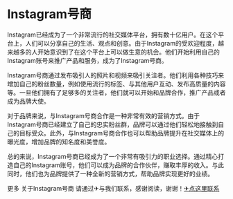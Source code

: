 # Instagram号商

Instagram已经成为了一个非常流行的社交媒体平台，拥有数十亿用户。在这个平台上，人们可以分享自己的生活、观点和创意。由于Instagram的受欢迎程度，越来越多的人开始意识到了在这个平台上可以做生意的机会。他们开始利用自己的Instagram账号来推广产品和服务，成为了Instagram号商。

Instagram号商通过发布吸引人的照片和视频来吸引关注者。他们利用各种技巧来增加自己的粉丝数量，例如使用流行的标签、与其他用户互动、发布高质量的内容等。一旦他们拥有了足够多的关注者，他们就可以开始和品牌合作，推广产品或者成为品牌大使。

对于品牌来说，与Instagram号商合作是一种非常有效的营销方式。由于Instagram号商已经建立了自己的忠实粉丝群，品牌可以通过他们轻松地接触到自己的目标受众。此外，与Instagram号商合作也可以帮助品牌提升在社交媒体上的曝光度，增加品牌的知名度和美誉度。

总的来说，Instagram号商已经成为了一个非常有吸引力的职业选择。通过精心打造自己的Instagram账号，他们可以成为品牌的合作伙伴，赚取丰厚的收入。与此同时，他们也为品牌提供了一种全新的营销方式，帮助品牌实现更好的业绩。

更多 关于Instagram号商 请通过✈与我们联系，感谢阅读，谢谢！[✈点这里联系](https://1.k02.cc)